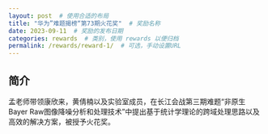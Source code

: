 ```yaml
---
layout: post  # 使用合适的布局
title: "华为”难题揭榜“第73期火花奖"  # 奖励名称
date: 2023-09-11  # 奖励的发布日期
categories: rewards  # 类别，使用 rewards 以便归档
permalink: /rewards/reward-1/  # 可选，手动设置URL
---
```


## 简介
孟老师带领康欣来，黄倩楠以及实验室成员，在长江会战第三期难题“非原生Bayer Raw图像降噪分析和处理技术”中提出基于统计学理论的跨域处理思路以及高效的解决方案，被授予火花奖。
